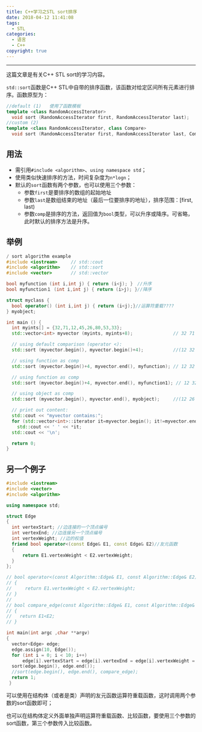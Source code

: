 ```yaml
---
title: C++学习之STL sort排序
date: 2018-04-12 11:41:08
tags:
  - STL
categories: 
  - 语言
  - C++
copyright: true
---
```


-----

这篇文章是有关C++ STL sort的学习内容。

<!--more--->

`std::sort`函数是C++ STL中自带的排序函数，该函数对给定区间所有元素进行排序。函数原型为：

~~~c++
//default (1)	使用了函数模板
template <class RandomAccessIterator>
  void sort (RandomAccessIterator first, RandomAccessIterator last);
//custom (2)	
template <class RandomAccessIterator, class Compare>
  void sort (RandomAccessIterator first, RandomAccessIterator last, Compare comp);
~~~

## 用法

- 需引用`#include <algorithm>`、`using namespace std`；
- 使用类似快速排序的方法，时间复杂度为`n*logn`；
- 默认的`sort`函数有两个参数，也可以使用三个参数：
  - 参数`first`是要排序的数组的起始地址
  - 参数`last`是数组结束的地址（最后一位要排序的地址），排序范围：[first, last)
  - 参数`comp`是排序的方法，返回值为`bool`类型，可以升序或降序。可省略，此时默认的排序方法是升序。

## 举例

~~~c++
/ sort algorithm example
#include <iostream>     // std::cout
#include <algorithm>    // std::sort
#include <vector>       // std::vector

bool myfunction (int i,int j) { return (i<j); }　//升序
bool myfunction１ (int i,int j) { return (i>j); }//降序

struct myclass {
  bool operator() (int i,int j) { return (i<j);}//运算符重载????
} myobject;

int main () {
  int myints[] = {32,71,12,45,26,80,53,33};
  std::vector<int> myvector (myints, myints+8);               // 32 71 12 45 26 80 53 33

  // using default comparison (operator <):
  std::sort (myvector.begin(), myvector.begin()+4);           //(12 32 45 71)26 80 53 33

  // using function as comp
  std::sort (myvector.begin()+4, myvector.end(), myfunction); // 12 32 45 71(26 33 53 80)

  // using function as comp
  std::sort (myvector.begin()+4, myvector.end(), myfunction1); // 12 32 45 71(80 53 33 26)

  // using object as comp
  std::sort (myvector.begin(), myvector.end(), myobject);     //(12 26 32 33 45 53 71 80)

  // print out content:
  std::cout << "myvector contains:";
  for (std::vector<int>::iterator it=myvector.begin(); it!=myvector.end(); ++it)
    std::cout << ' ' << *it;
  std::cout << '\n';

  return 0;
} 
~~~

## 另一个例子

~~~c++
#include <iostream>
#include <vector>
#include <algorithm>

using namespace std;

struct Edge
{
  int vertexStart; //边连接的一个顶点编号
  int vertexEnd; //边连接另一个顶点编号
  int vertexWeight; //边的权值
  friend bool operator<(const Edge& E1, const Edge& E2)//友元函数
  {
      return E1.vertexWeight < E2.vertexWeight;
  }
};

// bool operator<(const Algorithm::Edge& E1, const Algorithm::Edge& E2)
// {
//     return E1.vertexWeight < E2.vertexWeight;
// }
// 
// bool compare_edge(const Algorithm::Edge& E1, const Algorithm::Edge& E2)
// {
//   return E1<E2;
// }

int main(int argc ,char **argv)
{
  vector<Edge> edge;
  edge.assign(10, Edge());
  for (int i = 0; i < 10; i++)
      edge[i].vertexStart = edge[i].vertexEnd = edge[i].vertexWeight = i;
  sort(edge.begin(), edge.end());
  //sort(edge.begin(), edge.end(), compare_edge);
  return 1;
 }
~~~

可以使用在结构体（或者是类）声明的友元函数运算符重载函数，这时调用两个参数的sort函数即可；

也可以在结构体定义外面单独声明运算符重载函数、比较函数，要使用三个参数的sort函数，第三个参数传入比较函数。

